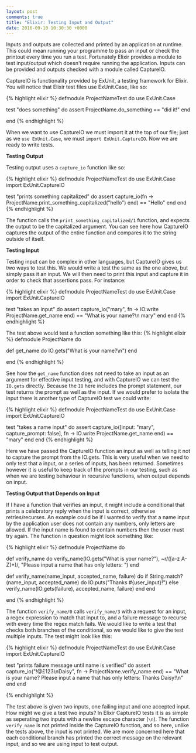 ```yaml
---
layout: post
comments: true
title: "Elixir: Testing Input and Output"
date: 2016-09-10 10:30:30 +0000
---
```


Inputs and outputs are collected and printed by an application at runtime. This could mean running your programme to pass an input or check the printout every time you run a test. Fortunately Elixir provides a module to test input/output which doesn't require running the application. Inputs can be provided and outputs checked with a module called CaptureIO.

CaptureIO is functionality provided by ExUnit, a testing framework for Elixir. You will notice that Elixir test files use ExUnit.Case, like so:

{% highlight elixir %}
defmodule ProjectNameTest do
  use ExUnit.Case

  test "does something" do
    assert ProjectName.do_something == "did it!"
  end

end
{% endhighlight %}

When we want to use CaptureIO we must import it at the top of our file; just as we `use ExUnit.Case`, we must `import ExUnit.CaptureIO`. Now we are ready to write tests. 

<strong>Testing Output</strong>

Testing output uses a `capture_io` function like so:

{% highlight elixir %}
defmodule ProjectNameTest do
  use ExUnit.Case
  import ExUnit.CaptureIO

  test "prints something capitalized" do
    assert capture_io(fn ->
      ProjectName.print_something_capitalized("hello")
    end) == "Hello"
  end
end
{% endhighlight %}

The function calls the `print_something_capitalized/1` function, and expects the output to be the capitalized argument. You can see here how CaptureIO captures the output of the entire function and compares it to the string outside of itself.

<strong>Testing Input</strong>

Testing input can be complex in other languages, but CaptureIO gives us two ways to test this. We would write a test the same as the one above, but simply pass it an input. We will then need to print this input and capture it in order to check that assertions pass. For instance:

{% highlight elixir %}
defmodule ProjectNameTest do
  use ExUnit.Case
  import ExUnit.CaptureIO

  test "takes an input" do
    assert capture_io("mary", fn ->
      IO.write ProjectName.get_name
    end) == "What is your name?\n mary"
  end
end
{% endhighlight %}

The test above would test a function something like this:
{% highlight elixir %}
defmodule ProjectName do

  def get_name do
    IO.gets("What is your name?\n")
  end

end
{% endhighlight %}

See how the `get_name` function does not need to take an input as an argument for effective input testing, and with CaptureIO we can test the `IO.gets` directly. Because the `IO` here includes the prompt statement, our test returns the prompt as well as the input. If we would prefer to isolate the input there is another type of CaptureIO test we could write:

{% highlight elixir %}
defmodule ProjectNameTest do
  use ExUnit.Case
  import ExUnit.CaptureIO

  test "takes a name input" do
    assert capture_io([input: "mary", capture_prompt: false], fn ->
      IO.write ProjectName.get_name
    end) == "mary"
  end
end
{% endhighlight %}

Here we have passed the CaptureIO function an input as well as telling it not to capture the prompt from the IO.gets. This is very useful when we need to only test that a input, or a series of inputs, has been returned. Sometimes however it is useful to keep track of the prompts in our testing, such as when we are testing behaviour in recursive functions, when output depends on input.

<strong>Testing Output that Depends on Input</strong>

If I have a function that verifies an input, it might include a conditional that prints a celebratory reply when the input is correct, otherwise retries/recurses. An example could be if I wanted to verify that a name input by the application user does not contain any numbers, only letters are allowed. If the input name is found to contain numbers then the user must try again. The function in question might look something like:

{% highlight elixir %}
defmodule ProjectName do

  def verify_name do
    verify_name(IO.gets("What is your name?"), ~r/([a-z A-Z]+)/, "Please input a name that has only letters: ")
  end

  def verify_name(name_input, accepted_name, failure) do
    if String.match?(name_input, accepted_name) do
      IO.puts("Thanks #{user_input}!")
    else
      verify_name(IO.gets(failure), accepted_name, failure)
    end
  end

end
{% endhighlight %}

The function `verify_name/0` calls `verify_name/3` with a request for an input, a regex expression to match that input to, and a failure message to recurse with every time the regex match fails. We would like to write a test that checks both branches of the conditional, so we would like to give the test multiple inputs. The test might look like this:

{% highlight elixir %}
defmodule ProjectNameTest do
  use ExUnit.Case
  import ExUnit.CaptureIO

  test "prints failure message until name is verified" do
    assert capture_io("!@£123\nDaisy", fn ->
      ProjectName.verify_name
		end) == "What is your name? Please input a name that has only letters: Thanks Daisy!\n"
  end
end

{% endhighlight %}

The test above is given two inputs, one failing input and one accepted input. How might we give a test two inputs? In Elixir CaptureIO tests it is as simple as seperating two inputs with a newline escape character (`\n`). The function `verify_name` is not printed inside the CaptureIO function, and so here, unlike the tests above, the input is not printed. We are more concerned here that each conditional branch has printed the correct message on the relevant input, and so we are using input to test output.
